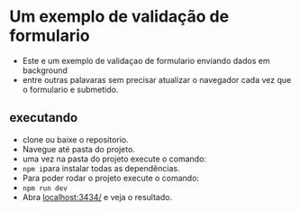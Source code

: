 # Um exemplo de validação de formulario

* Este e um exemplo de validaçao de formulario enviando dados em background
* entre outras palavaras sem precisar atualizar o navegador cada vez que o formulario e submetido.

## executando

* clone ou baixe o repositorio.
* Navegue até pasta do projeto.
* uma vez na pasta do projeto execute o comando:
* ``` npm i ```para instalar todas as dependências.
* Para poder rodar o projeto execute o comando:
* ``` npm run dev ```
* Abra [localhost:3434/](http://localhost:3434/) e veja o resultado.
